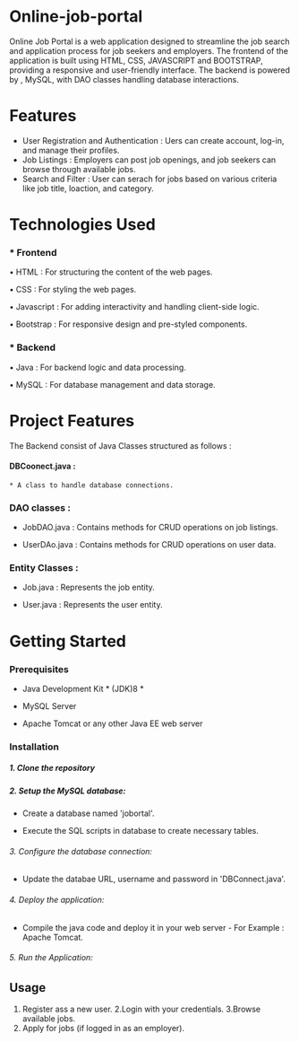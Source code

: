 # Online-job-portal

Online Job Portal is a web application designed to streamline the job search and application process for job seekers and employers. The frontend of the application is built using HTML, CSS, JAVASCRIPT and BOOTSTRAP, providing a responsive and user-friendly interface. The backend is  powered by , MySQL, with DAO classes  handling database interactions.

# Features
   * User Registration and Authentication : Uers can create account, log-in, and manage their profiles.
   * Job Listings : Employers can post job openings, and job seekers can browse through available jobs.
   * Search and Filter : User can serach for jobs based on various criteria like job title, loaction, and category.
     
# Technologies Used 

### * Frontend

   •	HTML : For structuring the content of the web pages.

  •	CSS : For styling the web pages.

  •	Javascript : For adding interactivity and handling client-side logic.

  •	Bootstrap : For responsive design and pre-styled components.


### * Backend
  
  •	Java : For backend logic and data processing.

   •	MySQL : For database management and data storage.


# Project Features 

  The Backend consist of Java Classes structured as follows :

 ####  DBCoonect.java : 
    
    * A class to handle database connections.

 ###  DAO classes :
 
   * JobDAO.java : Contains methods for CRUD operations on job listings.

   * UserDAo.java : Contains methods for CRUD operations on user data.

  ### Entity Classes :

  * Job.java : Represents the job entity.

   * User.java : Represents the user entity.

  # Getting Started 

   ###  Prerequisites 

  * Java Development Kit  * (JDK)8 * 
     
   * MySQL Server

  * Apache Tomcat or any other Java EE web server

  ### Installation

   #####  1. Clone the repository 
     
   #####  2. Setup the MySQL database: 

   * Create a database named 'jobortal'.

  * Execute the SQL scripts in database to create necessary tables.

  ######  3. Configure the database connection:

  * Update the databae URL, username and password in 'DBConnect.java'.
              
  ######  4. Deploy the application:

  * Compile the java code and deploy it in your web server 
                 -  For Example : Apache Tomcat.

######    5. Run the Application:


  ## Usage 
  
  1. Register ass a new user.
  2.Login with your credentials.
  3.Browse available jobs.
  4. Apply for jobs (if logged in as an employer).
    
     
       
